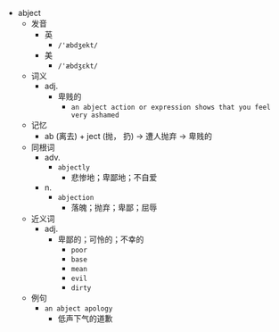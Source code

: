 - abject
  - 发音
    - 英
      - `/'æbdʒekt/`
    - 美
      - `/'æbdʒɛkt/`
  - 词义
    - adj.
      - 卑贱的
        - `an abject action or expression shows that you feel very ashamed`
  - 记忆
    - ab (离去) + ject (抛， 扔) → 遭人抛弃 → 卑贱的
  - 同根词
    - adv.
      - `abjectly`
        - 悲惨地；卑鄙地；不自爱
    - n.
      - `abjection`
        - 落魄；抛弃；卑鄙；屈辱
  - 近义词
    - adj.
      - 卑鄙的；可怜的；不幸的
        - `poor`
        - `base`
        - `mean`
        - `evil`
        - `dirty`
  - 例句
    - `an abject apology`
      - 低声下气的道歉

